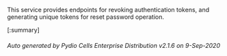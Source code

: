 






This service provides endpoints for revoking authentication tokens, and generating unique tokens for reset password operation.

[:summary]

###### Auto generated by Pydio Cells Enterprise Distribution v2.1.6 on 9-Sep-2020
